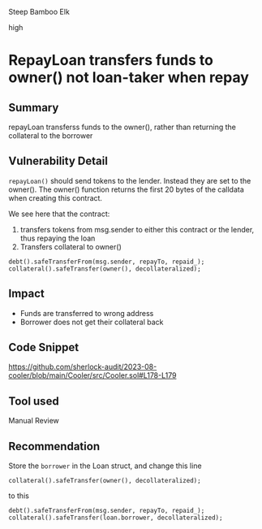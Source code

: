 Steep Bamboo Elk

high

# RepayLoan transfers funds to owner() not loan-taker when repay
## Summary

repayLoan transferss funds to the owner(), rather than returning the collateral to the borrower

## Vulnerability Detail

`repayLoan()` should send tokens to the lender. Instead they are set to the owner(). The owner() function returns the first 20 bytes of the calldata when creating this contract.

We see here that the contract:

1. transfers tokens from msg.sender to either this contract or the lender, thus repaying the loan
2. Transfers collateral to owner()

```solidity
debt().safeTransferFrom(msg.sender, repayTo, repaid_);
collateral().safeTransfer(owner(), decollateralized);
```

## Impact
- Funds are transferred to wrong address
- Borrower does not get their collateral back

## Code Snippet

https://github.com/sherlock-audit/2023-08-cooler/blob/main/Cooler/src/Cooler.sol#L178-L179

## Tool used

Manual Review

## Recommendation

Store the `borrower` in the Loan struct, and change this line

```solidity
collateral().safeTransfer(owner(), decollateralized);
```

to this

```solidity
debt().safeTransferFrom(msg.sender, repayTo, repaid_);
collateral().safeTransfer(loan.borrower, decollateralized);
```
